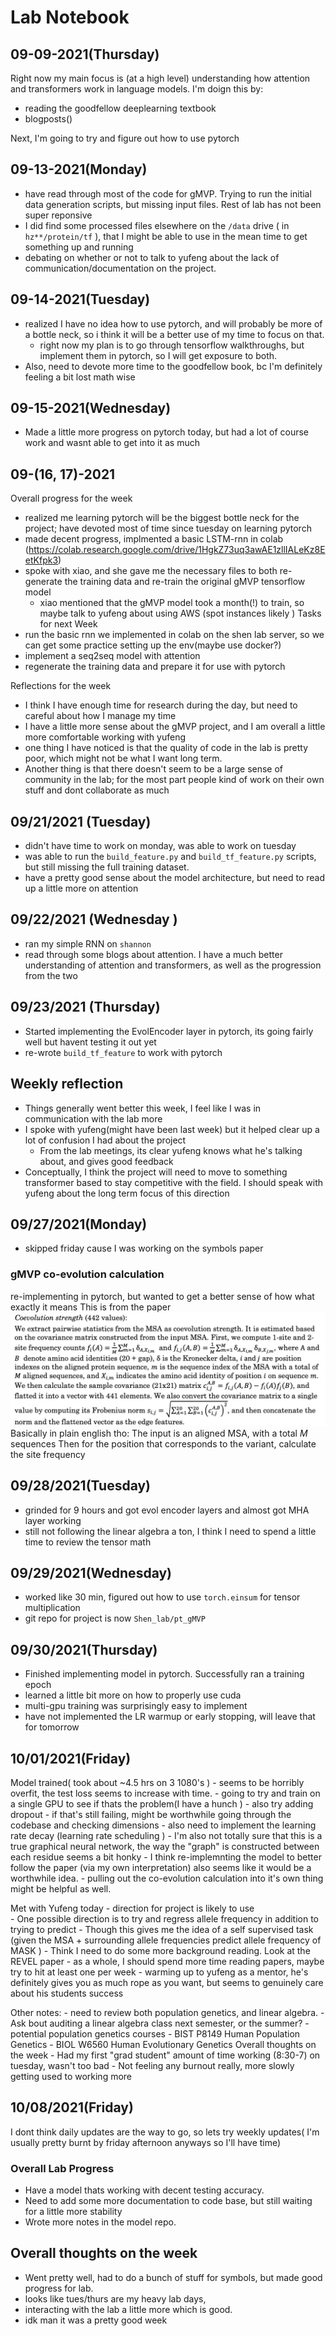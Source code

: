 # Lab Notebook

## 09-09-2021(Thursday)
Right now my main focus is (at a high level) understanding how attention and transformers work in language models. I'm doign this by:

- reading the goodfellow deeplearning textbook
- blogposts()

Next, I'm going to try and figure out how to use pytorch 

## 09-13-2021(Monday)
- have read through most of the code for gMVP. Trying to run the initial data generation scripts, but missing input files. Rest of lab has not been super reponsive 
- I did find some processed files elsewhere on the `/data` drive ( in `hz**/protein/tf` ), that I might be able to use in the mean time to get something up and running 
- debating on whether or not to talk to yufeng about the lack of communication/documentation on the project. 

## 09-14-2021(Tuesday)
- realized I have no idea how to use pytorch, and will probably be more of a bottle neck, so i think it will be  a better use of my time to focus on that.
    - right now my plan is to go through tensorflow walkthroughs, but implement them in pytorch, so I will get exposure to both.
- Also, need to devote more time to the goodfellow book, bc I'm definitely feeling a bit lost math wise 

## 09-15-2021(Wednesday)
- Made a little more progress on pytorch today, but had a lot of course work and wasnt able to get into it as much 

## 09-(16, 17)-2021
Overall progress for the week
- realized me learning pytorch will be the biggest bottle neck for the project; have devoted most of time since tuesday on learning pytorch
- made decent progress, implmented a basic LSTM-rnn in colab (https://colab.research.google.com/drive/1HgkZ73uq3awAE1zllIALeKz8EetKfpk3)
- spoke with xiao, and she gave me the necessary files to both re-generate the training data and re-train the original gMVP tensorflow model
    - xiao mentioned that the gMVP model took a month(!) to train, so maybe talk to yufeng about using AWS (spot instances likely )
Tasks for next Week
- run the basic rnn we implemented in colab on the shen lab server, so we can get some practice setting up the env(maybe use docker?)
- implement a seq2seq model with attention 
- regenerate the training data and prepare it for use with pytorch 

Reflections for the week 
- I think I have enough time for research during the day, but need to careful about how I manage my time
- I have a little more sense about the gMVP project, and I am overall a little more comfortable working with yufeng
- one thing I have noticed is that the quality of code in the lab is pretty poor, which might not be what I want long term. 
- Another thing is that there doesn't seem to be a large sense of community in the lab; for the most part people kind of work on their own stuff and dont collaborate as much 

## 09/21/2021 (Tuesday)
- didn't have time to work on monday, was able to work on tuesday
- was able to run the `build_feature.py` and `build_tf_feature.py` scripts, but still missing the full training dataset. 
- have a pretty good sense about the model architecture, but need to read up a little more on attention

## 09/22/2021 (Wednesday )
- ran my simple RNN on `shannon`
- read through some blogs about attention. I have a much better understanding of attention and transformers, as well as the progression from the two

## 09/23/2021 (Thursday)
- Started implementing the EvolEncoder layer in pytorch, its going fairly well but havent testing it out yet 
- re-wrote `build_tf_feature` to work with pytorch

## Weekly reflection
- Things generally went better this week, I feel like I was in communication with the lab more 
- I spoke with yufeng(might have been last week) but it helped clear up a lot of confusion I had about the project
    - From the lab meetings, its clear yufeng knows what he's talking about, and gives good feedback 
- Conceptually, I think the project will need to move to something transformer based to stay competitive with the field. I should speak with yufeng about the long term focus of this direction



## 09/27/2021(Monday)
- skipped friday cause I was working on the symbols paper

### gMVP co-evolution calculation

re-implementing in pytorch, but wanted to get a better sense of how what exactly it means
This is from the paper  ![](src/gmvp_co-evolution_calc.png)
Basically in plain english tho:
The input is an aligned MSA, with a total  $M$ sequences
Then for the position that corresponds to the variant, calculate the site frequency 


## 09/28/2021(Tuesday)
- grinded for 9 hours and got evol encoder layers and almost got MHA layer working
- still not following the linear algebra a ton, I think I need to spend a little time to review the tensor math 


## 09/29/2021(Wednesday)
- worked like 30 min, figured out how to use `torch.einsum` for tensor multiplication
- git repo for project is now `Shen_lab/pt_gMVP`

## 09/30/2021(Thursday)
- Finished implementing model in pytorch. Successfully ran a training epoch
- learned a little bit more on how to properly use cuda
- multi-gpu training was surprisingly easy to implement
- have not implemented the LR warmup or early stopping, will leave that for tomorrow 

## 10/01/2021(Friday)
Model trained( took about ~4.5 hrs on 3 1080's )
    - seems to be horribly overfit, the test loss seems to increase with time. 
    - going to try and train on a single GPU to see if thats the problem(I have a hunch )
    - also try adding dropout
    - if that's still failing, might be worthwhile going through the codebase and checking dimensions
    - also need to implement the learning rate decay (learning rate scheduling )
    - I'm also not totally sure that this is a true graphical neural network, the way the "graph" is constructed between each residue seems a bit honky
    - I think re-implemnting the model to better follow the paper (via my own interpretation) also seems like it would be a worthwhile idea. 
        - pulling out the co-evolution calculation into it's own thing might be helpful as well.    

Met with Yufeng today
    - direction for project is likely to use  
    - One possible direction is to try and regress allele frequency in addition to trying to predict 
        - Though this gives me the idea of a self supervised task (given the MSA + surrounding allele frequencies predict allele frequency of MASK )
    - Think I need to do some more background reading. Look at the REVEL paper
        - as a whole, I should spend more time reading papers, maybe try to hit at least one per week 
    - warming up to yufeng as a mentor, he's definitely gives you as much rope as you want, but seems to genuinely care about his students success

Other notes:
    - need to review both population genetics, and linear algebra. 
    - Ask bout auditing a linear algebra class next semester, or the summer?
    - potential population genetics courses
        - BIST P8149 Human Population Genetics
        - BIOL W6560 Human Evolutionary Genetics
Overall thoughts on the week 
    - Had my first "grad student" amount of time working (8:30-7) on tuesday, wasn't too bad
    - Not feeling any burnout really, more slowly getting used to working more 


## 10/08/2021(Friday)
I dont think daily updates are the way to go, so lets try weekly updates( I'm usually pretty burnt by friday afternoon anyways so I'll have time)


### Overall Lab Progress
- Have a model thats working with decent testing accuracy. 
- Need to add some more documentation to code base, but still waiting for a little more stability 
- Wrote more notes in the model repo.

## Overall thoughts on the week 
- Went pretty well, had to do a bunch of stuff for symbols, but made good progress for lab. 
- looks like tues/thurs are my heavy lab days,
- interacting with the lab a little more which is good. 
- idk man it was a pretty good week 



